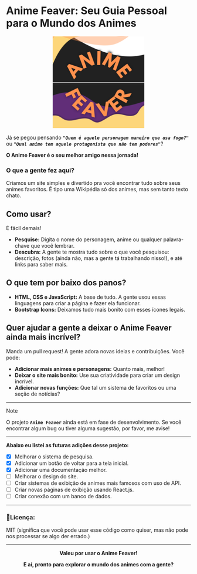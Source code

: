 # Anime Feaver: Seu Guia Pessoal para o Mundo dos Animes

<div align="center">
  <img src="js/src/icons/icon-512X512.png" alt="iconlogo" width="250px" />
</div>

Já se pegou pensando **_`"Quem é aquele personagem maneiro que usa fogo?"`_** ou **_`"Qual anime tem aquele protagonista que não tem poderes"`_**?

**O Anime Feaver é o seu melhor amigo nessa jornada!**

### **O que a gente fez aqui?**

Criamos um site simples e divertido pra você encontrar tudo sobre seus animes favoritos. É tipo uma Wikipédia só dos animes, mas sem tanto texto chato.

## Como usar?

É fácil demais! 

* **Pesquise:** Digita o nome do personagem, anime ou qualquer palavra-chave que você lembrar.
* **Descubra:** A gente te mostra tudo sobre o que você pesquisou: descrição, fotos (ainda não, mas a gente tá trabalhando nisso!), e até links para saber mais.

## O que tem por baixo dos panos?

* **HTML, CSS e JavaScript:** A base de tudo. A gente usou essas linguagens para criar a página e fazer ela funcionar.
* **Bootstrap Icons:** Deixamos tudo mais bonito com esses ícones legais.

## Quer ajudar a gente a deixar o Anime Feaver ainda mais incrível?

Manda um pull request! A gente adora novas ideias e contribuições. Você pode:

* **Adicionar mais animes e personagens:** Quanto mais, melhor!
* **Deixar o site mais bonito:** Use sua criatividade para criar um design incrível.
* **Adicionar novas funções:** Que tal um sistema de favoritos ou uma seção de notícias?

---

> [!NOTE]
> O projeto **`Anime Feaver`** ainda está em fase de desenvolvimento. Se você encontrar algum bug ou tiver alguma sugestão, por favor, me avise!

---

**Abaixo eu listei as futuras adições desse projeto:**

- [x] Melhorar o sistema de pesquisa.
- [x] Adicionar um botão de voltar para a tela inicial.
- [x] Adicionar uma documentação melhor.
- [ ] Melhorar o design do site.
- [ ] Criar sistemas de exibição de animes mais famosos com uso de API.
- [ ] Criar novas páginas de exibição usando React.js.
- [ ] Criar conexão com um banco de dados.

---

### **📑Licença:**

MIT (significa que você pode usar esse código como quiser, mas não pode nos processar se algo der errado.)

---

<div align="center">
  <p><b>Valeu por usar o Anime Feaver!</b></p>
  <p><b>E aí, pronto para explorar o mundo dos animes com a gente?</b></p>
</div>
